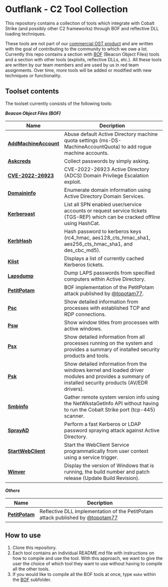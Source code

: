 # Outflank - C2 Tool Collection

This repository contains a collection of tools which integrate with Cobalt Strike (and possibly other C2 frameworks) through BOF and reflective DLL loading techniques.

These tools are not part of our [commercial OST product](https://outflank.nl/services/outflank-security-tooling/) and are written with the goal of contributing to the community to which we owe a lot. Currently this repo contains a section with [BOF](https://hstechdocs.helpsystems.com/manuals/cobaltstrike/current/userguide/content/topics/beacon-object-files_main.htm) (Beacon Object Files) tools and a section with other tools (exploits, reflective DLLs, etc.).
All these tools are written by our team members and are used by us in red team assignments. Over time, more tools will be added or modified with new techniques or functionality.

## Toolset contents
The toolset currently consists of the following tools:

***Beacon Object Files (BOF)***

|Name|Decription|
|----|----------|
|**[AddMachineAccount](BOF/AddMachineAccount)**|Abuse default Active Directory machine quota settings (ms-DS-MachineAccountQuota) to add rogue machine accounts.|
|**[Askcreds](BOF/Askcreds)**|Collect passwords by simply asking.|
|**[CVE-2022-26923](BOF/CVE-2022-26923)**|CVE-2022-26923 Active Directory (ADCS) Domain Privilege Escalation exploit.|
|**[Domaininfo](BOF/Domaininfo)**|Enumerate domain information using Active Directory Domain Services.|
|**[Kerberoast](BOF/Kerberoast)**|List all SPN enabled user/service accounts or request service tickets (TGS-REP) which can be cracked offline using HashCat.|
|**[KerbHash](BOF/KerbHash)**|Hash password to kerberos keys (rc4_hmac, aes128_cts_hmac_sha1, aes256_cts_hmac_sha1, and des_cbc_md5).|
|**[Klist](BOF/Klist)**|Displays a list of currently cached Kerberos tickets.|
|**[Lapsdump](BOF/Lapsdump)**|Dump LAPS passwords from specified computers within Active Directory.|
|**[PetitPotam](BOF/PetitPotam)**|BOF implementation of the PetitPotam attack published by [@topotam77](https://twitter.com/topotam77).|
|**[Psc](BOF/Psc)**|Show detailed information from processes with established TCP and RDP connections.|
|**[Psw](BOF/Psw)**|Show window titles from processes with active windows.|
|**[Psx](BOF/Psx)**|Show detailed information from all processes running on the system and provides a summary of installed security products and tools.|
|**[Psk](BOF/Psk)**|Show detailed information from the windows kernel and loaded driver modules and provides a summary of installed security products (AV/EDR drivers).|
|**[Smbinfo](BOF/Smbinfo)**|Gather remote system version info using the NetWkstaGetInfo API without having to run the Cobalt Strike port (tcp-445) scanner.|
|**[SprayAD](BOF/SprayAD)**|Perform a fast Kerberos or LDAP password spraying attack against Active Directory.|
|**[StartWebClient](BOF/StartWebClient)**|Start the WebClient Service programmatically from user context using a service trigger.|
|**[Winver](BOF/Winver)**|Display the version of Windows that is running, the build number and patch release (Update Build Revision).|

***Others***

|Name|Decription|
|----|----------|
|**[PetitPotam](Other/PetitPotam)**|Reflective DLL implementation of the PetitPotam attack published by [@topotam77](https://twitter.com/topotam77)|

## How to use
1. Clone this repository.
2. Each tool contains an individual README.md file with instructions on how to compile and use the tool. With this approach, we want to give the user the choice of which tool they want to use without having to compile all the other tools.
3. If you would like to compile all the BOF tools at once, type `make` within the [BOF](BOF/) subfolder.
